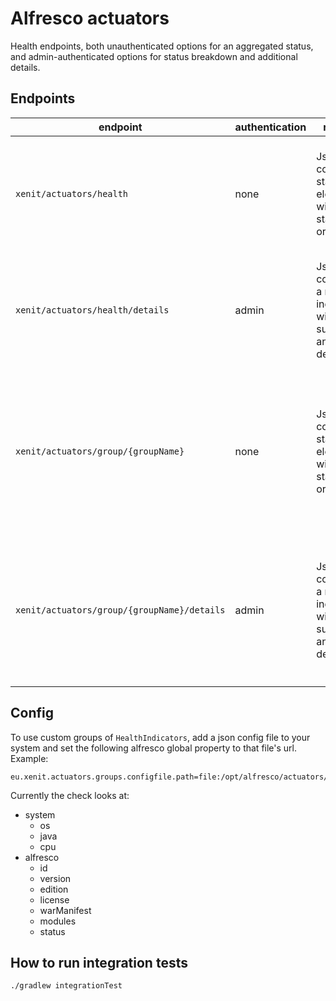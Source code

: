 # Alfresco actuators

Health endpoints, both unauthenticated options for an aggregated status, and admin-authenticated options for status breakdown and additional details.

## Endpoints

| endpoint | authentication | returns | explanation |
| -------- | -------------- | ------- | ----------- |
| `xenit/actuators/health` | none | Json containing status element with status `UP` or `DOWN`. | Iterate over a list of all `HealthIndicators`, until one `DOWN` status is encountered or the list is run though completely. |
| `xenit/actuators/health/details` | admin | Json containing a map of indicators with substatus and details. | Iterate over all `HealthIndicators`, regardless of individual statuses, and returns a list of each Indicator's substatus and details. |
| `xenit/actuators/group/{groupName}` | none |  Json containing status element with status `UP` or `DOWN`. | Iterate over all indicators contained in the given group `{groupName}`, until a `DOWN` status is encountered or the list is completely run through. Groups must be predefined in config. |
| `xenit/actuators/group/{groupName}/details` | admin | Json containing a map of indicators with substatus and details. | Iterate over all `HealthIndicators` within the given group `{groupName}`, regardless of individual statuses, and returns a list of each Indicator's substatus and details. |

## Config

To use custom groups of `HealthIndicators`, add a json config file to your system and set the following alfresco global property to that file's url.
Example:
```properties
eu.xenit.actuators.groups.configfile.path=file:/opt/alfresco/actuators/custom.group.config.json
```

Currently the check looks at:

* system
  * os
  * java
  * cpu
* alfresco
  * id
  * version
  * edition
  * license
  * warManifest
  * modules
  * status

## How to run integration tests

    ./gradlew integrationTest

